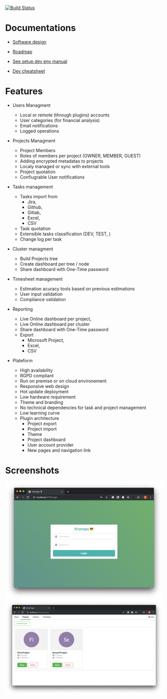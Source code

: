 [![Build Status](https://travis-ci.com/timeboardio/timeboard.svg?branch=develop)](https://travis-ci.com/timeboardio/timeboard)

# Documentations

- [Software design](docs/design.md)

- [Roadmap](docs/roadmap.md)

- [See setup dev env manual](docs/setup.md)

- [Dev cheatsheet](docs/cheatsheet.md)

# Features

- Users Managment
    - Local or remote (through plugins) accounts 
    - User categories (for financial analysis)
    - Email notifications
    - Logged operations

- Projects Managment
    - Project Members
    - Roles of members per project (OWNER, MEMBER, GUEST)
    - Adding encrypted metadatas to projects 
    - Localy managed or sync with external tools
    - Project quotation
    - Confiugrable User notifications
    
- Tasks management
    - Tasks import from 
        - Jira, 
        - Github, 
        - Gitlab, 
        - Excel, 
        - CSV
    - Task quotation
    - Extensible tasks classification (DEV, TEST, )
    - Change log per task

- Cluster managment
    - Build Projects tree
    - Create dashboard per tree / node 
    - Share dashboard with One-Time password

- Timesheet management
    - Estimation acuracy tools based on previous estimations
    - User input validation
    - Compliance validation

- Reporting
    - Live Online dashboard per project,
    - Live Online dashboard per cluster
    - Share dashboard with One-Time password
    - Export
        - Microsoft Project,
        - Excel,
        - CSV
        
- Plateform
    - High availability 
    - RGPD compliant
    - Run on premise or on cloud environement
    - Responsive web design
    - Hot update deployment
    - Low hardware requirement
    - Theme and branding 
    - No technical dependencies for task and project management
    - Low learning curve
    - Plugin architecture
        - Project export
        - Project import
        - Theme
        - Project dashboard
        - User account provider
        - New pages and navigation link
        
        
                  
 
# Screenshots

![alt text](docs/images/login.png "Login form UI")
![alt text](docs/images/projects.png "Login form UI")





